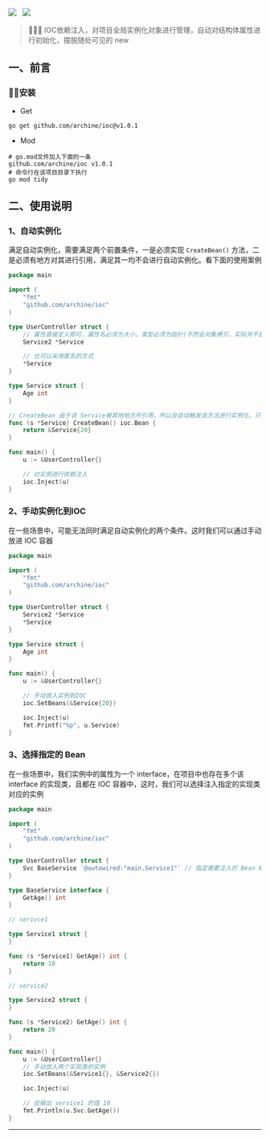 ![](https://img.shields.io/badge/version-v1.0.1-green.svg) &nbsp; ![](https://img.shields.io/badge/builder-success-green.svg) &nbsp;

> 📢📢📢 IOC依赖注入，对项目全局实例化对象进行管理，自动对结构体属性进行初始化，摆脱随处可见的 new

## 一、前言

### 🚀🚀安装

- Get

```shell
go get github.com/archine/ioc@v1.0.1
```

- Mod

```shell
# go.mod文件加入下面的一条
github.com/archine/ioc v1.0.1
# 命令行在该项目目录下执行
go mod tidy
```

## 二、使用说明

### 1、自动实例化

满足自动实例化，需要满足两个前置条件，一是必须实现 ``CreateBean()`` 方法，二是必须有地方对其进行引用，满足其一均不会进行自动实例化。看下面的使用案例

```go
package main

import (
	"fmt"
	"github.com/archine/ioc"
)

type UserController struct {
	// 属性直接定义即可，属性名必须为大小，类型必须为指针(不然会对象拷贝，实际并不是同一个实例，避免出现这个问题,IOC内部直接拒绝非指针的属性进行注入)
	Service2 *Service

	// 也可以采用匿名的方式
	*Service
}

type Service struct {
	Age int
}

// CreateBean 由于该 Service被其他地方所引用，所以会自动触发该方法进行实例化，只会触发一次
func (s *Service) CreateBean() ioc.Bean {
	return &Service{20}
}

func main() {
	u := &UserController{}

	// 对实例进行依赖注入
	ioc.Inject(u)
}
```

### 2、手动实例化到IOC

在一些场景中，可能无法同时满足自动实例化的两个条件。这时我们可以通过手动放进 IOC 容器

```go
package main

import (
	"fmt"
	"github.com/archine/ioc"
)

type UserController struct {
	Service2 *Service
	*Service
}

type Service struct {
	Age int
}

func main() {
	u := &UserController{}

	// 手动放入实例到IOC
	ioc.SetBeans(&Service{20})

	ioc.Inject(u)
	fmt.Printf("%p", u.Service)
}
```

### 3、选择指定的 Bean
在一些场景中，我们实例中的属性为一个 interface，在项目中也存在多个该 interface 的实现类，且都在 IOC 容器中，这时，我们可以选择注入指定的实现类对应的实例
```go
package main

import (
	"fmt"
	"github.com/archine/ioc"
)

type UserController struct {
	Svc BaseService `@autowired:"main.Service1"` // 指定需要注入的 Bean Name，名称为 包名.结构体名
}

type BaseService interface {
	GetAge() int
}

// serivce1

type Service1 struct {
}

func (s *Service1) GetAge() int {
	return 10
}

// service2

type Service2 struct {
}

func (s *Service2) GetAge() int {
	return 20
}

func main() {
	u := &UserController{}
	// 手动放入两个实现类的实例
	ioc.SetBeans(&Service1{}, &Service2{})

	ioc.Inject(u)

	// 会输出 service1 的值 10
	fmt.Println(u.Svc.GetAge())
}
```
---